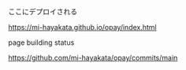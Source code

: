ここにデプロイされる

https://mi-hayakata.github.io/opay/index.html

page building status

https://github.com/mi-hayakata/opay/commits/main
